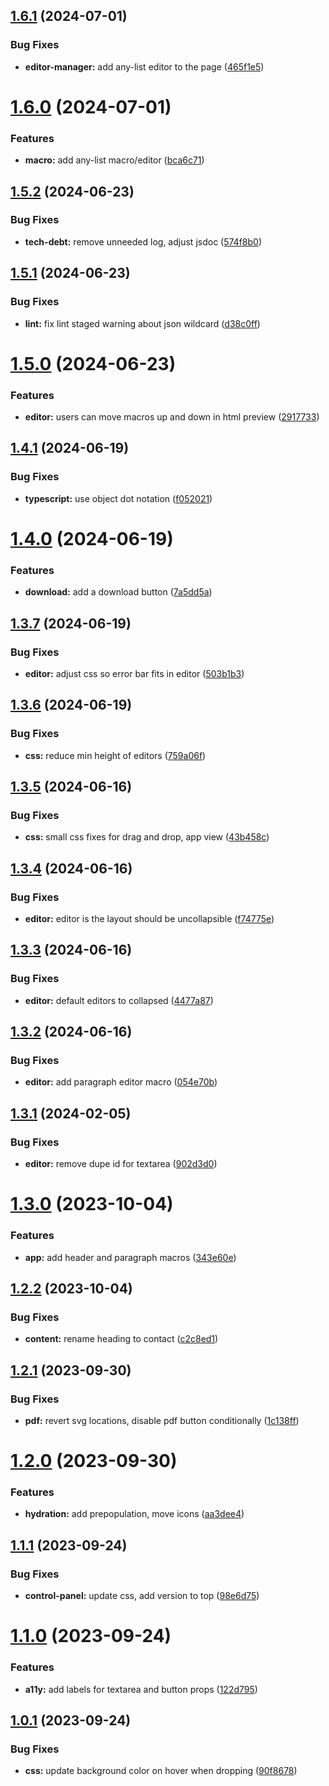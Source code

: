 ## [1.6.1](https://github.com/starter-code/res-gen-2/compare/v1.6.0...v1.6.1) (2024-07-01)


### Bug Fixes

* **editor-manager:** add any-list editor to the page ([465f1e5](https://github.com/starter-code/res-gen-2/commit/465f1e59e2c62bcc6c66fab7ea58e489ffe3ced6))

# [1.6.0](https://github.com/starter-code/res-gen-2/compare/v1.5.2...v1.6.0) (2024-07-01)


### Features

* **macro:** add any-list macro/editor ([bca6c71](https://github.com/starter-code/res-gen-2/commit/bca6c717c8aab35c8ec80b8bd1ad03911c7c83b2))

## [1.5.2](https://github.com/starter-code/res-gen-2/compare/v1.5.1...v1.5.2) (2024-06-23)


### Bug Fixes

* **tech-debt:** remove unneeded log, adjust jsdoc ([574f8b0](https://github.com/starter-code/res-gen-2/commit/574f8b0be2edf925bc38b3f96bca1b2cf4ba2a47))

## [1.5.1](https://github.com/starter-code/res-gen-2/compare/v1.5.0...v1.5.1) (2024-06-23)


### Bug Fixes

* **lint:** fix lint staged warning about json wildcard ([d38c0ff](https://github.com/starter-code/res-gen-2/commit/d38c0ffd3fb94a6775577a6f896169a9cad194ee))

# [1.5.0](https://github.com/starter-code/res-gen-2/compare/v1.4.1...v1.5.0) (2024-06-23)


### Features

* **editor:** users can move macros up and down in html preview ([2917733](https://github.com/starter-code/res-gen-2/commit/2917733c43b1f0ac63d10f1d40ceb8c67b0e8d48))

## [1.4.1](https://github.com/starter-code/res-gen-2/compare/v1.4.0...v1.4.1) (2024-06-19)


### Bug Fixes

* **typescript:** use object dot notation ([f052021](https://github.com/starter-code/res-gen-2/commit/f052021aa223aa645e62c14e6ceaf6fbfd90c9ee))

# [1.4.0](https://github.com/starter-code/res-gen-2/compare/v1.3.7...v1.4.0) (2024-06-19)


### Features

* **download:** add a download button ([7a5dd5a](https://github.com/starter-code/res-gen-2/commit/7a5dd5a0c9127f960dbc1339f77a76dbf3b5a9d6))

## [1.3.7](https://github.com/starter-code/res-gen-2/compare/v1.3.6...v1.3.7) (2024-06-19)


### Bug Fixes

* **editor:** adjust css so error bar fits in editor ([503b1b3](https://github.com/starter-code/res-gen-2/commit/503b1b3145d5caf42193e7536d0f015dfec2ee5d))

## [1.3.6](https://github.com/starter-code/res-gen-2/compare/v1.3.5...v1.3.6) (2024-06-19)


### Bug Fixes

* **css:** reduce min height of editors ([759a06f](https://github.com/starter-code/res-gen-2/commit/759a06fcbe5a4e393285baa1017c2d739e9d8dc9))

## [1.3.5](https://github.com/starter-code/res-gen-2/compare/v1.3.4...v1.3.5) (2024-06-16)


### Bug Fixes

* **css:** small css fixes for drag and drop, app view ([43b458c](https://github.com/starter-code/res-gen-2/commit/43b458cd5111f4be8236f26d4c1cc85dc46dd5f3))

## [1.3.4](https://github.com/starter-code/res-gen-2/compare/v1.3.3...v1.3.4) (2024-06-16)


### Bug Fixes

* **editor:** editor is the layout should be uncollapsible ([f74775e](https://github.com/starter-code/res-gen-2/commit/f74775ea7e8dbc3813bedf1f84793135ff636487))

## [1.3.3](https://github.com/starter-code/res-gen-2/compare/v1.3.2...v1.3.3) (2024-06-16)


### Bug Fixes

* **editor:** default editors to collapsed ([4477a87](https://github.com/starter-code/res-gen-2/commit/4477a87bad10de2045d6c0cfee83bbd76cd0a120))

## [1.3.2](https://github.com/starter-code/res-gen-2/compare/v1.3.1...v1.3.2) (2024-06-16)


### Bug Fixes

* **editor:** add paragraph editor macro ([054e70b](https://github.com/starter-code/res-gen-2/commit/054e70bb37862f4f0f5b6c08dd36e8cfb1794241))

## [1.3.1](https://github.com/starter-code/res-gen-2/compare/v1.3.0...v1.3.1) (2024-02-05)


### Bug Fixes

* **editor:** remove dupe id for textarea ([902d3d0](https://github.com/starter-code/res-gen-2/commit/902d3d0ce0bd17ee1b14c724effb9d7beba8a6b3))

# [1.3.0](https://github.com/starter-code/res-gen-2/compare/v1.2.2...v1.3.0) (2023-10-04)


### Features

* **app:** add header and paragraph macros ([343e60e](https://github.com/starter-code/res-gen-2/commit/343e60e2ec9cef2841315d5d58a8e0dd6895e239))

## [1.2.2](https://github.com/starter-code/res-gen-2/compare/v1.2.1...v1.2.2) (2023-10-04)


### Bug Fixes

* **content:** rename heading to contact ([c2c8ed1](https://github.com/starter-code/res-gen-2/commit/c2c8ed1fd304080025968011f55f092d23d707a9))

## [1.2.1](https://github.com/starter-code/res-gen-2/compare/v1.2.0...v1.2.1) (2023-09-30)


### Bug Fixes

* **pdf:** revert svg locations, disable pdf button conditionally ([1c138ff](https://github.com/starter-code/res-gen-2/commit/1c138ff4678abd24b378f18a2d8e26555a5e686e))

# [1.2.0](https://github.com/starter-code/res-gen-2/compare/v1.1.1...v1.2.0) (2023-09-30)


### Features

* **hydration:** add prepopulation, move icons ([aa3dee4](https://github.com/starter-code/res-gen-2/commit/aa3dee4d4773b205586cd613a9d336200d02d974))

## [1.1.1](https://github.com/starter-code/res-gen-2/compare/v1.1.0...v1.1.1) (2023-09-24)


### Bug Fixes

* **control-panel:** update css, add version to top ([98e6d75](https://github.com/starter-code/res-gen-2/commit/98e6d75841854cebd66b15c95ff8de84b6e0b574))

# [1.1.0](https://github.com/starter-code/res-gen-2/compare/v1.0.1...v1.1.0) (2023-09-24)


### Features

* **a11y:** add labels for textarea and button props ([122d795](https://github.com/starter-code/res-gen-2/commit/122d795881dba99c6902c6c8edecabe3e38ff57e))

## [1.0.1](https://github.com/starter-code/res-gen-2/compare/v1.0.0...v1.0.1) (2023-09-24)


### Bug Fixes

* **css:** update background color on hover when dropping ([90f8678](https://github.com/starter-code/res-gen-2/commit/90f867814529df2b548662dca7c9a3becd26adb7))
